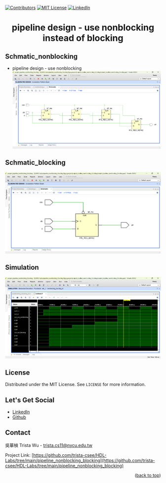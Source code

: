 <a name="readme-top"></a>
<!-- PROJECT SHIELDS -->
[![Contributors][contributors-shield]]()
[![MIT License][license-shield]][license-url]
[![LinkedIn][linkedin-shield]][linkedin-url]

<!-- PROJECT LOGO -->
<h1 align="center">pipeline design - use nonblocking instead of blocking</h1>

<a name="Schmatic"></a>
<!-- Schmatic -->
## Schmatic_nonblocking
* pipeline design - use nonblocking
![image](https://github.com/trista-csee/HDL-Labs/blob/main/pipeline_nonblocking_blocking/Schmatic_nonblocking.png)

## Schmatic_blocking
![image](https://github.com/trista-csee/HDL-Labs/blob/main/pipeline_nonblocking_blocking/Schmatic_blocking.png)

<!-- Simulation -->
## Simulation
![image](https://github.com/trista-csee/HDL-Labs/blob/main/pipeline_nonblocking_blocking/Simulation.png)

<!-- LICENSE -->
## License
Distributed under the MIT License. See `LICENSE` for more information.

<!-- LET'S GET SOCIAL -->
## Let's Get Social
* [LinkedIn](https://www.linkedin.com/in/%E8%8F%AF%E6%A5%A8-%E5%90%B3-363252241/)
* [Github](https://github.com/trista-csee)

<!-- CONTACT -->
## Contact
吳華楨 Trista Wu - trista.cs11@nycu.edu.tw

Project Link: [https://github.com/trista-csee/HDL-Labs/tree/main/pipeline_nonblocking_blocking](https://github.com/trista-csee/HDL-Labs/tree/main/pipeline_nonblocking_blocking)

<p align="right">(<a href="#readme-top">back to top</a>)</p>

<!-- MARKDOWN LINKS & IMAGES -->
[contributors-shield]: https://img.shields.io/badge/contributors-1-orange.svg?style=flat-square
[license-shield]: https://img.shields.io/badge/license-MIT-blue.svg?style=flat-square
[license-url]: https://choosealicense.com/licenses/mit
[linkedin-shield]: https://img.shields.io/badge/-LinkedIn-black.svg?style=flat-square&logo=linkedin&colorB=555
[linkedin-url]: https://www.linkedin.com/in/%E8%8F%AF%E6%A5%A8-%E5%90%B3-363252241/
[product-screenshot]: ./images/projects/portfolio.jpg
